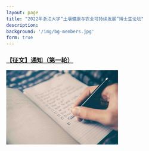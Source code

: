 ```yaml
---
layout: page
title: "2022年浙江大学“土壤健康与农业可持续发展”博士生论坛"
description: 
background: '/img/bg-members.jpg'
form: true
---
```



### [【征文】通知（第一轮）](/project/circadian.md)
<img src="project/bg-post.jpg" width="300" align="middle">




